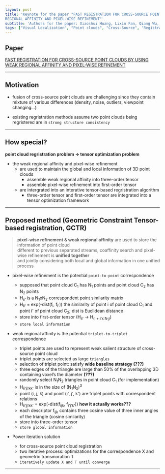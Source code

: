 ```yaml
---
layout: post
title: 'Keynote for the paper "FAST REGISTRATION FOR CROSS-SOURCE POINT CLOUDS BY USING WEAK
REGIONAL AFFINITY AND PIXEL-WISE REFINEMENT"'
subtitle: 'Authors for the paper: Xiaoshui Huang, Lixin Fan, Qiang Wu, Jian Zhang, Chun Yuan'
tags: ["Visual Localization", "Point clouds", "Cross-Source", "Registration"]
---
```


## Paper
<a href="https://arxiv.org/abs/1903.04630">FAST REGISTRATION FOR CROSS-SOURCE POINT CLOUDS BY USING WEAK
REGIONAL AFFINITY AND PIXEL-WISE REFINEMENT</a>

---

## Motivation
- fusion of cross-source point clouds are challenging since they contain mixture of various differences (density, noise, outliers, viewpoint changing...)

- existing regristration methods assume two point clouds being regristered are in
`strong structure consistency`

---

## How special?
**point cloud regristration problem &rarr; tensor optimization problem**
- the weak regional affinity and pixel-wise refinement 
  - are used to maintain the global and local information of 3D point clouds
    - assemble weak regional affinity into three-order tensor
    - assemble pixel-wise refinement into first-order tensor
  - are intergrated into an interative tensor-based regristration algorithm
    - three-order tensor and first-order tensor are integrated into a tensor optimization framework

---

## Proposed method (Geometric Constraint Tensor-based registration, GCTR)
> **pixel-wise refinement &amp; weak regional affinity** are used to store the information of point cloud <br>
> different to previous separated streams, coaffinity search and pixel-wise refinement is **unified together** <br>
> and jointly considering both local and global information in one unified process

- pixel-wise refinement is the potential `point-to-point` correspondence
  - supposed that point cloud C<sub>1</sub> has N<sub>1</sub> points and point cloud C<sub>2</sub> has N<sub>2</sub> points	
  - H<sub>ii'</sub> is a N<sub>1</sub>xN<sub>2</sub> correspondent point similarity matrix
  - H<sub>ii'</sub> = exp(-dist(f<sub>i</sub>, f<sub>i'</sub>)) the similarity of point i of point cloud C<sub>1</sub> and point i' of point cloud C<sub>2</sub>; dist is Euclidean distance
  - store into first-order tensor (H<sub>ii'</sub> &rarr; H<sub>(i + i'x N<sub>1</sub>)</sub>)
  - `store local information` <br>

- weak regional affinity is the potential `triplet-to-triplet` correspondence
  - triplet points are used to represent weak salient structure of cross-source point cloud
  - triplet points are selected as large `triangles`
  - selection of triplet point: satisfy **wide baseline strategy (???)**
  - three edges of the triangle are large than 50% of the overlapping 3D containing voxel’s the diameter **(???)**
  - randomly select N<sub>1</sub>N<sub>2</sub> triangles in point cloud C<sub>1</sub> (for implementation)
  - H<sub>ii'jj'kk'</sub> is in the size of (N<sub>1</sub>N<sub>2</sub>)<sup>3</sup>
  - point (i, j, k) and point (i', j', k') are triplet points with correspondent relations
  - H<sub>ii'jj'kk'</sub> =  exp(-dist(f<sub>ijk</sub>, f<sub>i'j'k'</sub>)) **how it actually works???**
  - each descriptor f<sub>ijk</sub> contains three cosine value of three inner angles of the triangle (cosine similarity)
  - store into three-order tensor
  - `store global information` <br>
  
- Power iteration solution
  - for cross-source point cloud registration
  - two iterative process: optimizations for the correspondence X and geometric transmoration T
  - `iteratively update X and T until converge`
  
---

